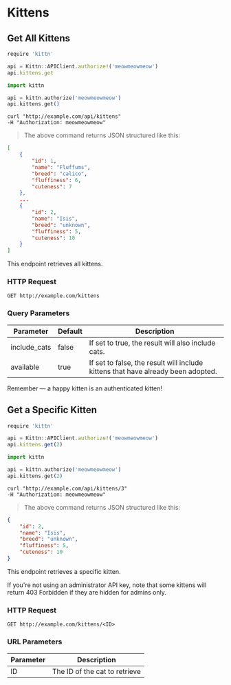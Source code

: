 # Kittens

## Get All Kittens

```javascript
require 'kittn'

api = Kittn::APIClient.authorize!('meowmeowmeow')
api.kittens.get
```

```elixir
import kittn

api = kittn.authorize('meowmeowmeow')
api.kittens.get()
```

```shell
curl "http://example.com/api/kittens"
-H "Authorization: meowmeowmeow"
```

> The above command returns JSON structured like this:

```json
[
	{
		"id": 1,
		"name": "Fluffums",
		"breed": "calico",
		"fluffiness": 6,
		"cuteness": 7
	},
	...
	{
		"id": 2,
		"name": "Isis",
		"breed": "unknown",
		"fluffiness": 5,
		"cuteness": 10
	}
]
```

This endpoint retrieves all kittens.

### HTTP Request

`GET http://example.com/kittens`

### Query Parameters

Parameter | Default | Description
--------- | ------- | -----------
include_cats | false | If set to true, the result will also include cats.
available | true | If set to false, the result will include kittens that have already been adopted.

<aside class="success">
Remember — a happy kitten is an authenticated kitten!
</aside>

## Get a Specific Kitten

```javascript
require 'kittn'

api = Kittn::APIClient.authorize!('meowmeowmeow')
api.kittens.get(2)
```

```elixir
import kittn

api = kittn.authorize('meowmeowmeow')
api.kittens.get(2)
```

```shell
curl "http://example.com/api/kittens/3"
-H "Authorization: meowmeowmeow"
```

> The above command returns JSON structured like this:

```json
{
	"id": 2,
	"name": "Isis",
	"breed": "unknown",
	"fluffiness": 5,
	"cuteness": 10
}
```

This endpoint retrieves a specific kitten.

<aside class="warning">If you're not using an administrator API key, note that some kittens will return 403 Forbidden if they are hidden for admins only.</aside>

### HTTP Request

`GET http://example.com/kittens/<ID>`

### URL Parameters

Parameter | Description
--------- | -----------
ID | The ID of the cat to retrieve
